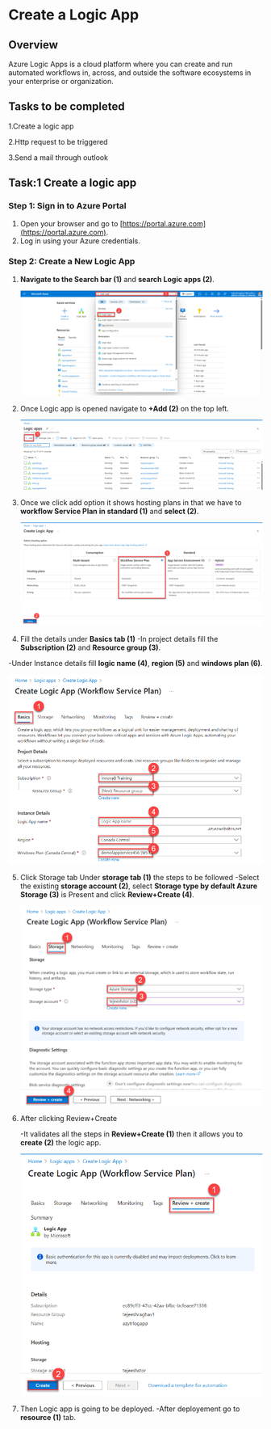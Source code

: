 # Create a Logic App

## Overview
Azure Logic Apps is a cloud platform where you can create and run automated workflows in, across, and outside the software ecosystems in your enterprise or organization. 

## Tasks to be completed
1.Create a logic app

2.Http request to be triggered

3.Send a mail through outlook

## Task:1 Create a logic app

### Step 1: Sign in to Azure Portal

1. Open your browser and go to [https://portal.azure.com](https://portal.azure.com).
2. Log in using your Azure credentials.

### Step 2: Create a New Logic App 
1. **Navigate to the Search bar (1)** and **search Logic apps (2)**.
   
   ![](https://github.com/Tejees/logic-app/blob/main/1.png)

2. Once Logic app is opened navigate to **+Add (2)** on the top left.

   ![](https://github.com/Tejees/logic-app/blob/main/2.png)

3. Once we click add option it shows hosting plans in that we have to **workflow Service Plan in standard (1)** and **select (2)**.

   ![](https://github.com/Tejees/logic-app/blob/main/3.png)

4. Fill the details under **Basics tab (1)**
  -In project details fill the **Subscription (2)** and **Resource group (3)**.

  -Under Instance details fill **logic name (4)**, **region (5)** and **windows plan (6)**.

   ![](https://github.com/Tejees/logic-app/blob/main/4.png)

5. Click Storage tab Under **storage tab (1)** the steps to be followed
   -Select the existing **storage account (2)**, select **Storage type by default Azure Storage (3)** is Present and click **Review+Create (4)**.

    ![](https://github.com/Tejees/logic-app/blob/main/5.1.png)

6. After clicking Review+Create

   -It validates all the steps in **Review+Create (1)** then it allows you to **create (2)** the logic app.

    ![](https://github.com/Tejees/logic-app/blob/main/6.png)

7. Then Logic app is going to be deployed.
   -After deployement go to **resource (1)** tab.
   
